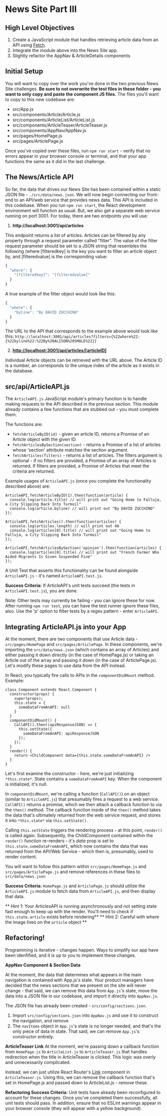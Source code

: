# News Site Part III

## High Level Objectives

 1. Create a JavaScript module that handles retrieving article data from an API using [Fetch](https://developer.mozilla.org/en-US/docs/Web/API/Fetch_API/Using_Fetch).
 2. Integrate the module above into the News Site app.
 3. Slightly refactor the AppNav & ArticleDetails components 

## Initial Setup

You will want to copy over the work you've done in the two previous News Site challenges.  **Be sure to not overwrite the test files in these folder - you want to only copy and paste the component JS files.** The files you'll want to copy to this new codebase are:

 - src/App.js
 - src/components/Article/Article.js
 - src/components/ArticleList/ArticleList.js
 - src/components/ArticleTeaser/ArticleTeaser.js
 - src/components/AppNav/AppNav.js
 - src/pages/HomePage.js
 - src/pages/ArticlePage.js

Once you've copied over these files, run ```npm run start``` - verify that no errors appear in your browser console or terminal, and that your app functions the same as it did in the last challenge.

## The News/Article API
So far, the data that drives our News Site has been contained within a static JSON file - `./src/data/news.json`.  We will now begin connecting our front-end to an API/web service that provides news data.  This API is included in this codebase.  When you run ```npm run start```, the React development environment will function as usual. But, we also get a separate web service running on port 3001. For today, there are two endpoints you will use:

1. **http://localhost:3001/api/articles**
  
  This endpoint returns a list of articles. Articles can be filtered by any property through a request parameter called "filter". The value of the filter request parameter should be set to a JSON string that resembles the following (where [filteredkey] is the key you want to filter an article object by, and [filteredvalue] is the corresponding value:

```javascript
{
  "where": {
    "[filteredkey]": "[filteredvalue]"
  }
}
```

A true example of the filter object would look like this:

```javascript
{
  "where": {
    "byline": "By DAVID ZUCCHINO"
  }
}
```

The URL to the API that corresponds to the example above would look like this: `http://localhost:3001/api/articles?filters={%22where%22:{%22byline%22:%22By%20ALISON%20SMALE%22}}`

2. **[http://localhost:3001/api/articles/[articleID]](http://localhost:3001/api/articles/1)**

  Individual Article objects can be retrieved with the URL above.  The Article ID is a number, an corresponds to the unique index of the article as it exists in the database.

## src/api/ArticleAPI.js

The `ArticleAPI.js` JavaScript module's primary function is to handle making requests to the API described in the previous section.  This module already contains a few functions that are stubbed out - you must complete them.

The functions are:

 - `fetchArticleByID(id)` - given an article ID, returns a Promise of an Article object with the given ID.
 - `fetchArticlesBySection(section)` - returns a Promise of a list of articles whose 'section' attribute matches the section argument.
 - `fetchArticles(filters)` - returns a list of articles.  The filters argument is optional - if no filters are provided, a Promise of an array of Articles is returned.  If filters are provided, a Promise of Articles that meet the criteria are returned. 

Example usages of `ArticleAPI.js` (once you complete the functionality described above) are:

    ArticleAPI.fetchArticleByID(1).then(function(article) {
      console.log(article.title) // will print out "Going Home to Falluja, a City Slipping Back Into Turmoil"
      console.log(article.byline) // will print out "By DAVID ZUCCHINO"
    });

    ArticleAPI.fetchArticles().then(function(articles) {
      console.log(articles.length) // will print out 40
      console.log(articles[0].title) // will print out "Going Home to Falluja, a City Slipping Back Into Turmoil"
    });

    ArticleAPI.fetchArticlesBySection('opinion').then(function(articles) {
      console.log(articles[0].title) // will print out "French Farmer Who Aided Migrants Is Given Suspended Fine"
    });

A Unit Test that asserts this functionality can be found alongside `ArticleAPI.js` - it's named `ArticleAPI.test.js`.

**Success Criteria:**  If ArticleAPI's unit tests succeed (the tests in `ArticleAPI.test.js`), you are done.

Note:  Other tests may currently be failing - you can ignore these for now.  After running `npm run test`, you can have the test runner ignore these files, also.  Use the 'p' option to filter tests by a regex pattern - enter `ArticleAPI`.

## Integrating ArticleAPI.js into your App

At the moment, there are two components that use Article data - `src/pages/HomePage` and `src/pages/ArticlePage`.  In these components, we're importing the `src/data/news.json` (which contains an array of Articles) and either passing it down directly (in the case of HomePage.js) or taking an Article out of the array and passing it down (in the case of ArticlePage.js).  Let's modify these pages to use data from the API instead.

In React, you typically fire calls to APIs in the `componentDidMount` method.  Example:

```
class Component extends React.Component {
  constructor(props) {
    super(props);
    this.state = {
      someDataFromAnAPI: null
    }
  }
  componentDidMount() {
    CallAPI().then((apiResponseJSON) => {
      this.setState({
        someDataFromAnAPI: apiResponseJSON
      });
    });
  }
  render() {
    return <ChildComponent data={this.state.someDataFromAnAPI} />
  }
}
```

Let's first examine the constructor - here, we're just initializing `*this.state*`.  State contains a `someDataFromAnAPI` key.  When the component is initialized, it's null.

In `componentDidMount`, we're calling a function (`CallAPI()`) on an object (similar to `ArticleAPI.js`) that presumably fires a request to a web service.  `CallAPI()` returns a promise, which we then attach a callback function to via the `then()` method.  The callback function inside of the `then()` method takes the data that's ultimately returned from the web service request, and stores it into `*this.state*` via `this.setState()`.

Calling `this.setState` triggers the rendering process - at this point, `render()` is called again.  Subsequently, the ChildComponent contained within the `render()` function re-renders - it's *data* prop is set to `this.state.someDataFromAnAPI`, which now contains the data that was returned from the API/Web Service - which then is, presumably, used to render content.

You will want to follow this pattern within `src/pages/HomePage.js` and `src/pages/ArticlePage.js` and remove references in these files to `src/data/news.json`

**Success Criteria:**  `HomePage.js` and `ArticlePage.js` should utilize the `ArticleAPI.js` module to fetch data from  `ArticleAPI.js`, and then display that data.

** Hint 1: Your ArticlesAPI is running asynchronously and not setting state fast enough to keep up with the render. You'll need to check if `this.state.article` exists before rendering**
** Hint 2: Careful with where the image lives on the `article` object **

## Refactoring!

Programming is iterative - changes happen.  Ways to simplify our app have been idenfified, and it is up to you to implement these changes.

**AppNav Component & Section Data**

At the moment, the data that determines what appears in the main navigation is contained with App.js's state.  Your product managers have decided that the news sections that we present on the site will never change - that said, we can remove this data from `App.js`'s state, move the data into a JSON file in our codebase, and import it directly into `AppNav.js`.

The JSON file has already been created - `src/config/sections.json`.

 1. Import `src/config/sections.json` into `AppNav.js` and use it to construct the navigation, and remove 
 2. The `navItems` object in `App.js`'s state is no longer needed, and that's the only piece of data in state.  That said, we can remove `App.js`'s constructor entirely.

**ArticleTeaser Link**
At the moment, we're passing down a callback function from `HomePage.js` to `ArticleList.js` to `ArticleTeaser.js` that handles redirection when the title in ArticleTeaser is clicked.  This logic was overly and unnecessarily complicated.

Instead, we can just utilize React Router's [Link](https://github.com/ReactTraining/react-router/blob/master/packages/react-router-dom/docs/api/Link.md) component in `ArticleTeaser.js`.  Using this, we can remove the callback function that's set in HomePage.js and passed down to ArticleList.js - remove these.

**Refactoring Success Criteria:**  Unit tests have already been reconfigured to account for these changes.  Once you've completed them successfully, all unit tests should pass.  In addition, ensure that no ESLint warnings appear in your browser console (they will appear with a yellow background). 
